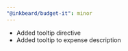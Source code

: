 ```yaml
---
"@inkbeard/budget-it": minor
---
```


- Added tooltip directive
- Added tooltip to expense description
